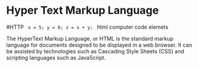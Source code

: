 # Hyper Text Markup Language 
#HTTP
<code>
x = 5;
y = 6;
z = x + y;
</code>
html computer code elemets

The HyperText Markup Language, or HTML is the standard markup language for documents designed to be displayed in a web browser. 
It can be assisted by technologies such as Cascading Style Sheets (CSS) and scripting languages such as JavaScript.
